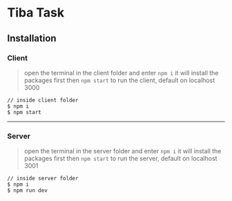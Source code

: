 
# Tiba Task


## Installation

### Client
> open the terminal in the client folder and enter `npm i` it will install the packages first
> then `npm start` to run the client, default on localhost 3000
```shell
// inside client folder
$ npm i
$ npm start
```

---

### Server
> open the terminal in the server folder and enter `npm i` it will install the packages first
> then `npm start` to run the server, default on localhost 3001
```shell
// inside server folder
$ npm i
$ npm run dev
```

